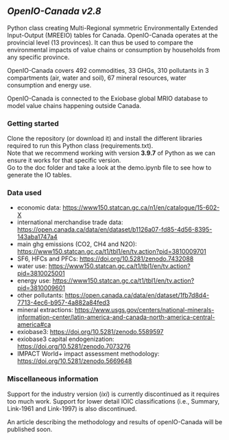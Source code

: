 ## _OpenIO-Canada v2.8_

Python class creating Multi-Regional symmetric Environmentally Extended Input-Output (MREEIO) tables for Canada. OpenIO-Canada 
operates at the provincial level (13 provinces). It can thus be used to compare the environmental impacts of value chains
or consumption by households from any specific province.

OpenIO-Canada covers 492 commodities, 33 GHGs, 310 pollutants in 3 compartments (air, water and soil), 
67 mineral resources, water consumption and energy use.

OpenIO-Canada is connected to the Exiobase global MRIO database to model value chains happening outside Canada.

### Getting started

Clone the repository (or download it) and install the different libraries required to run this Python class (requirements.txt).<br>
Note that we recommend working with version **3.9.7** of Python as we can ensure it works for that specific version.<br>
Go to the doc folder and take a look at the demo.ipynb file to see how to generate the IO tables.

### Data used
- economic data: https://www150.statcan.gc.ca/n1/en/catalogue/15-602-X
- international merchandise trade data: https://open.canada.ca/data/en/dataset/b1126a07-fd85-4d56-8395-143aba1747a4
- main ghg emissions (CO2, CH4 and N2O): https://www150.statcan.gc.ca/t1/tbl1/en/tv.action?pid=3810009701
- SF6, HFCs and PFCs: https://doi.org/10.5281/zenodo.7432088
- water use: https://www150.statcan.gc.ca/t1/tbl1/en/tv.action?pid=3810025001
- energy use: https://www150.statcan.gc.ca/t1/tbl1/en/tv.action?pid=3810009601
- other pollutants: https://open.canada.ca/data/en/dataset/1fb7d8d4-7713-4ec6-b957-4a882a84fed3
- mineral extractions: https://www.usgs.gov/centers/national-minerals-information-center/latin-america-and-canada-north-america-central-america#ca
- exiobase3: https://doi.org/10.5281/zenodo.5589597
- exiobase3 capital endogenization: https://doi.org/10.5281/zenodo.7073276
- IMPACT World+ impact assessment methodology: https://doi.org/10.5281/zenodo.5669648


### Miscellaneous information
Support for the industry version (_ixi_) is currently discontinued as it requires too much work. Support for lower detail 
IOIC classifications (i.e., Summary, Link-1961 and Link-1997) is also discontinued.

An article describing the methodology and results of openIO-Canada will be published soon.